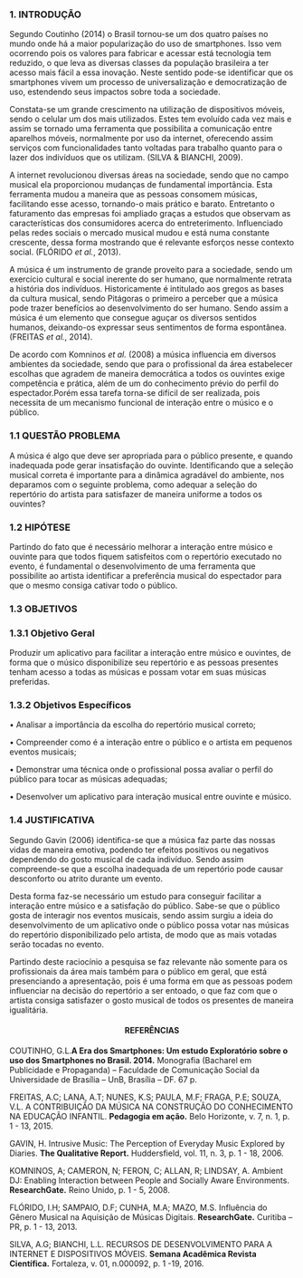 
### 1. INTRODUÇÃO ###

Segundo Coutinho (2014) o Brasil tornou-se um dos quatro países no mundo onde há a maior popularização do uso de smartphones. Isso vem ocorrendo pois os valores para fabricar e acessar está tecnologia tem reduzido, o que leva as diversas classes da população brasileira a ter acesso mais fácil a essa inovação. Neste sentido pode-se identificar que os smartphones vivem um processo de universalização e democratização de uso, estendendo seus impactos sobre toda a sociedade.

Constata-se um grande crescimento na utilização de dispositivos móveis, sendo o celular um dos mais utilizados. Estes tem evoluído cada vez mais e assim se tornado uma ferramenta que possibilita a comunicação entre aparelhos móveis, normalmente por uso da internet, oferecendo assim serviços com funcionalidades tanto voltadas para trabalho quanto para o lazer dos indivíduos que os utilizam. (SILVA & BIANCHI, 2009).

A internet revolucionou diversas áreas na sociedade, sendo que no campo musical ela proporcionou mudanças de fundamental importância. Esta ferramenta mudou a maneira que as pessoas consomem músicas, facilitando esse acesso, tornando-o mais prático e barato. Entretanto o faturamento das empresas foi ampliado graças a estudos que observam as características dos consumidores acerca do entreterimento. Influenciado pelas redes sociais o mercado musical mudou e está numa constante crescente, dessa forma mostrando que é relevante esforços nesse contexto social. (FLÓRIDO *et al.*, 2013).

A música é um instrumento de grande proveito para a sociedade, sendo um exercício cultural e social inerente do ser humano, que normalmente retrata a história dos indivíduos. Historicamente é intitulado aos gregos as bases da cultura musical, sendo Pitágoras o primeiro a perceber que a música pode trazer benefícios ao desenvolvimento do ser humano. Sendo assim a música é um elemento que consegue aguçar os diversos sentidos humanos, deixando-os expressar seus sentimentos de forma espontânea. (FREITAS *et al.*, 2014).

De acordo com Komninos *et al.* (2008) a música influencia em diversos ambientes da sociedade, sendo que para o profissional da área estabelecer escolhas que agradem de maneira democrática a todos os ouvintes exige competência e prática, além de um do conhecimento prévio do perfil do espectador.Porém essa tarefa torna-se difícil de ser realizada, pois necessita de um mecanismo funcional de interação entre o músico e o público.

### 1.1 QUESTÃO PROBLEMA ###
<p> A música é algo que deve ser apropriada para o público presente, e quando inadequada pode gerar insatisfação do ouvinte. Identificando que a seleção musical correta é importante para a dinâmica agradável do ambiente, nos deparamos com o seguinte problema, como adequar a seleção do repertório do artista para satisfazer de maneira uniforme a todos os ouvintes? </p>

### 1.2 HIPÓTESE ###
<p> Partindo do fato que é necessário melhorar a interação entre músico e ouvinte para que todos fiquem satisfeitos com o repertório executado no evento, é fundamental o desenvolvimento de uma ferramenta que possibilite ao artista identificar a preferência musical do espectador para que o mesmo consiga cativar todo o público.</p>

### 1.3 OBJETIVOS ###
### 1.3.1 Objetivo Geral ###
<p> Produzir um aplicativo para facilitar a interação entre músico e ouvintes, de forma que o músico disponibilize seu repertório e as pessoas presentes tenham acesso a todas as músicas e possam votar em suas músicas preferidas.</p>

### 1.3.2 Objetivos Específicos ###
<p> •	Analisar a importância da escolha do repertório musical correto; </p>
<p> •	Compreender como é a interação entre o público e o artista em pequenos eventos musicais; </p>
<p> •	Demonstrar uma técnica onde o profissional possa avaliar o perfil do público para tocar as músicas adequadas; </p>
<p> •	Desenvolver um aplicativo para interação musical entre ouvinte e músico. </p>

### 1.4 JUSTIFICATIVA ###
<p> Segundo Gavin (2006) identifica-se que a música faz parte das nossas vidas de maneira emotiva, podendo ter efeitos positivos ou negativos dependendo do gosto musical de cada indivíduo. Sendo assim compreende-se que a escolha inadequada de um repertório pode causar desconforto ou atrito durante um evento. </p>
<p> Desta forma faz-se necessário um estudo para conseguir facilitar a interação entre músico e a satisfação do público. Sabe-se que o público gosta de interagir nos eventos musicais, sendo assim surgiu a ideia do desenvolvimento de um aplicativo onde o público possa votar nas músicas do repertório disponibilizado pelo artista, de modo que as mais votadas serão tocadas no evento. </p>
<p> Partindo deste raciocínio a pesquisa se faz relevante não somente para os profissionais da área mais também para o público em geral, que está presenciando a apresentação, pois é uma forma em que as pessoas podem influenciar na decisão do repertório a ser entoado, o que faz com que o artista consiga satisfazer o gosto musical de todos os presentes de maneira igualitária. </p>


#### **<p align="center">REFERÊNCIAS </p>** ####

COUTINHO, G.L.**A Era dos Smartphones: Um estudo Exploratório sobre o uso dos Smartphones no Brasil. 2014.** Monografia (Bacharel em Publicidade e Propaganda) – Faculdade de Comunicação Social da Universidade de Brasília – UnB, Brasília – DF. 67 p.

FREITAS, A.C; LANA, A.T; NUNES, K.S; PAULA, M.F; FRAGA, P.E; SOUZA, V.L. A CONTRIBUIÇÃO DA MÚSICA NA CONSTRUÇÃO DO CONHECIMENTO NA EDUCAÇÃO INFANTIL. **Pedagogia em ação.** Belo Horizonte, v. 7, n. 1, p. 1 - 13, 2015.

GAVIN, H. Intrusive Music: The Perception of Everyday Music Explored by Diaries. **The Qualitative Report.** Huddersfield, vol. 11, n. 3, p. 1 - 18, 2006.
 
KOMNINOS, A; CAMERON, N; FERON, C; ALLAN, R; LINDSAY, A. Ambient DJ: Enabling Interaction between People and Socially Aware Environments. **ResearchGate.** Reino Unido, p. 1 - 5, 2008. 

FLÓRIDO, I.H; SAMPAIO, D.F; CUNHA, M.A; MAZO, M.S. Influência do Gênero Musical na Aquisição de Músicas Digitais. **ResearchGate.** Curitiba – PR, p. 1 - 13, 2013. 

SILVA, A.G; BIANCHI, L.L. RECURSOS DE DESENVOLVIMENTO PARA A INTERNET E DISPOSITIVOS MÓVEIS. **Semana Acadêmica Revista Científica.** Fortaleza, v. 01, n.000092, p. 1 -19, 2016. 




